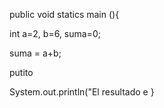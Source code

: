

public void statics main (){

int a=2, b=6, suma=0;

suma = a+b;

putito

System.out.println("El resultado e
}
